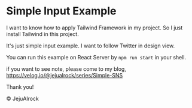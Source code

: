 # Simple Input Example

I want to know how to apply Tailwind Framework in my project.
So I just install Tailwind in this project.

It's just simple input example.
I want to follow Twitter in design view.

You can run this example on React Server by `npm run start` in your shell.

if you want to see note, please come to my blog,
https://velog.io/@jejualrock/series/Simple-SNS

Thank you!

© JejuAlrock